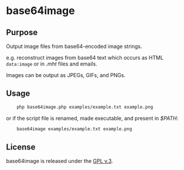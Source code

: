 
# base64image


## Purpose

Output image files from base64-encoded image strings.

e.g. reconstruct images from base64 text which occurs as HTML `data:image` or in *.mht* files and emails.

Images can be output as JPEGs, GIFs, and PNGs.


## Usage

```bash
    php base64image.php examples/example.txt example.png
```

or if the script file is renamed, made executable, and present in *$PATH*:

```bash
    base64image examples/example.txt example.png
```


## License

base64image is released under the [GPL v.3](https://www.gnu.org/licenses/gpl-3.0.html).
